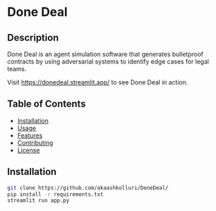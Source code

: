 # Done Deal

## Description
Done Deal is an agent simulation software that generates bulletproof contracts by using adversarial systems to identify edge cases for legal teams.

Visit https://donedeal.streamlit.app/ to see Done Deal in action.

## Table of Contents
- [Installation](#installation)
- [Usage](#usage)
- [Features](#features)
- [Contributing](#contributing)
- [License](#license)

## Installation
```bash
git clone https://github.com/akaashkolluri/DoneDeal/
pip install -r requirements.txt
streamlit run app.py